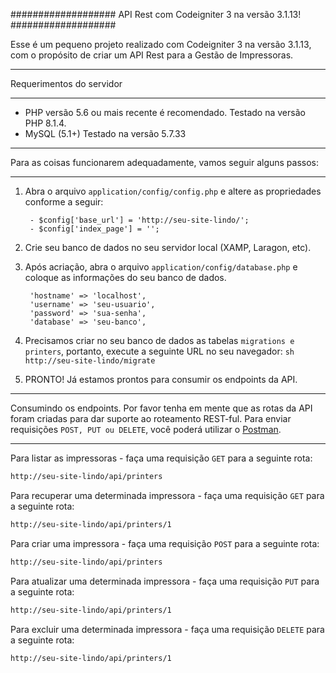 ###################
API Rest com Codeigniter 3 na versão 3.1.13!
###################

Esse é um pequeno projeto realizado com Codeigniter 3 na versão 3.1.13, com o propósito de criar um API Rest para a Gestão de Impressoras.

*******************
Requerimentos do servidor
*******************

- PHP versão 5.6 ou mais recente é recomendado. Testado na versão PHP 8.1.4.
- MySQL (5.1+) Testado na versão 5.7.33


*********
Para as coisas funcionarem adequadamente, vamos seguir alguns passos:
*********

1. Abra o arquivo ```application/config/config.php``` e altere as propriedades conforme a seguir:

        
        - $config['base_url'] = 'http://seu-site-lindo/';
        - $config['index_page'] = '';
        

2. Crie seu banco de dados no seu servidor local (XAMP, Laragon, etc).

3. Após acriação, abra o arquivo ```application/config/database.php``` e coloque as informações do seu banco de dados.

        
        'hostname' => 'localhost',
        'username' => 'seu-usuario',  
        'password' => 'sua-senha',  
        'database' => 'seu-banco',  
        
        

4. Precisamos criar no seu banco de dados as tabelas ```migrations e printers```, portanto, execute a seguinte URL no seu navegador:
        ```sh
        http://seu-site-lindo/migrate
        ```

5. PRONTO! Já estamos prontos para consumir os endpoints da API.


*********
Consumindo os endpoints. Por favor tenha em mente que as rotas da API foram criadas para dar suporte ao roteamento REST-ful. Para enviar requisições ```POST, PUT ou DELETE```, você poderá utilizar o [Postman](https://www.postman.com/downloads/).
*********


Para listar as impressoras - faça uma requisição ```GET``` para a seguinte rota:

```sh
http://seu-site-lindo/api/printers
```


Para recuperar uma determinada impressora - faça uma requisição ```GET``` para a seguinte rota:

```sh
http://seu-site-lindo/api/printers/1
```

Para criar uma impressora - faça uma requisição ```POST``` para a seguinte rota:

```sh
http://seu-site-lindo/api/printers
```

Para atualizar uma determinada impressora - faça uma requisição ```PUT``` para a seguinte rota:

```sh
http://seu-site-lindo/api/printers/1
```

Para excluir uma determinada impressora - faça uma requisição ```DELETE``` para a seguinte rota:

```sh
http://seu-site-lindo/api/printers/1
```

